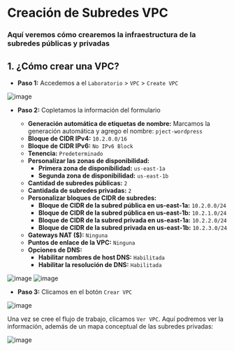 # Creación de Subredes VPC
### Aquí veremos cómo crearemos la infraestructura de la subredes públicas y privadas
## **1. ¿Cómo crear una VPC?**
- **Paso 1:** Accedemos a el `Laboratorio` > `VPC` > `Create VPC`

![image](https://github.com/user-attachments/assets/c4a35485-d3cc-414e-873b-11abda279eee)

- **Paso 2:** Copletamos la información del formulario
  
  - **Generación automática de etiquetas de nombre:** Marcamos la generación automática y agrego el nombre: `pject-wordpress`
  - **Bloque de CIDR IPv4:** `10.2.0.0/16`
  - **Bloque de CIDR IPv6:** `No IPv6 Block`
  - **Tenencia:** `Predeterminado`
  - **Personalizar las zonas de disponibilidad:**
    - **Primera zona de disponibilidad:** `us-east-1a`
    - **Segunda zona de disponibilidad:** `us-east-1b`
  - **Cantidad de subredes públicas:** `2`
  - **Cantidada de subredes privadas:** `2`
  - **Personalizar bloques de CIDR de subredes:**
    - **Bloque de CIDR de la subred pública en us-east-1a:** `10.2.0.0/24`
    - **Bloque de CIDR de la subred pública en us-east-1b:** `10.2.1.0/24`
    - **Bloque de CIDR de la subred privada en us-east-1a:** `10.2.2.0/24`
    - **Bloque de CIDR de la subred privada en us-east-1b:** `10.2.3.0/24`
  - **Gateways NAT ($):** `Ninguna`
  - **Puntos de enlace de la VPC:** `Ninguna`
  - **Opciones de DNS:**
    - **Habilitar nombres de host DNS:** `Habilitada`
    - **Habilitar la resolución de DNS:** `Habilitada`

![image](https://github.com/user-attachments/assets/b779c96c-47f9-44c9-acf2-b97b43816688)
![image](https://github.com/user-attachments/assets/3b17c200-8ef8-4f67-921b-7935a7a5a6ac)

- **Paso 3:** Clicamos en el botón `Crear VPC`

![image](https://github.com/user-attachments/assets/f6ce0734-728e-4880-91f8-d4b1d396086e)

Una vez se cree el flujo de trabajo, clicamos `Ver VPC`. Aquí podremos ver la información, además de un mapa conceptual de las subredes privadas:

![image](https://github.com/user-attachments/assets/13051d4a-4951-4d19-9aa1-6704bcbe92a4)
